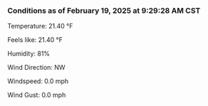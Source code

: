 ### Conditions as of February 19, 2025 at 9:29:28 AM CST 

Temperature: 21.40 &deg;F

Feels like: 21.40 &deg;F

Humidity: 81%

Wind Direction: NW

Windspeed: 0.0 mph

Wind Gust: 0.0 mph

